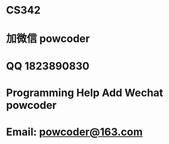 # CS342
# 加微信 powcoder

# QQ 1823890830

# Programming Help Add Wechat powcoder

# Email: powcoder@163.com


